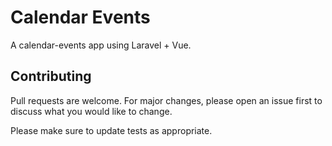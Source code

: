 # Calendar Events

A calendar-events app using Laravel + Vue.


## Contributing
Pull requests are welcome. For major changes, please open an issue first to discuss what you would like to change.

Please make sure to update tests as appropriate.
